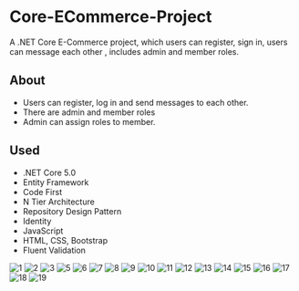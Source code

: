 # Core-ECommerce-Project
A .NET Core E-Commerce project, which users can register, sign in, users can message each other , includes admin and member roles.


## About
- Users can register, log in and send messages to each other.
- There are admin and member roles
- Admin can assign roles to member.

## Used

- .NET Core 5.0
- Entity Framework
- Code First
- N Tier Architecture
- Repository Design Pattern
- Identity
- JavaScript
- HTML, CSS, Bootstrap
- Fluent Validation


![1](https://user-images.githubusercontent.com/116946800/232212554-1be490a2-be56-476d-a562-b82c06cf1c1e.png)
![2](https://user-images.githubusercontent.com/116946800/232212581-ed56b5c9-8740-49d6-bed5-506aac9c1a29.png)
![3](https://user-images.githubusercontent.com/116946800/232212594-37a95c37-83db-429c-afab-22e3b550e535.png)
![5](https://user-images.githubusercontent.com/116946800/232212626-120a91b5-87be-45d4-8e5b-9ce3939900b2.png)
![6](https://user-images.githubusercontent.com/116946800/232212631-f2c47c3d-eb4f-454f-b02f-a729bb4c6231.png)
![7](https://user-images.githubusercontent.com/116946800/232212645-b1a838ab-ad75-421b-bffe-50ea27bffdc5.png)
![8](https://user-images.githubusercontent.com/116946800/232212651-a9767612-ae2a-473e-be55-01df2a21ad88.png)
![9](https://user-images.githubusercontent.com/116946800/232212660-51461c0d-c861-4ed2-b3d2-e39ef1d43e5d.png)
![10](https://user-images.githubusercontent.com/116946800/232212670-6719ecc8-27a6-4e94-bb93-d4333ca21404.png)
![11](https://user-images.githubusercontent.com/116946800/232212676-21c8d4dc-d7bc-466d-865c-6bae38e775f2.png)
![12](https://user-images.githubusercontent.com/116946800/232212681-6238494b-ada0-4f2e-a6fe-38faa7dd6b5f.png)
![13](https://user-images.githubusercontent.com/116946800/232212689-c4b8997b-30a0-4c64-b073-ae43983fea38.png)
![14](https://user-images.githubusercontent.com/116946800/232212694-0ef0fa82-3e62-4ca0-8568-bba71fd8d2bb.png)
![15](https://user-images.githubusercontent.com/116946800/232212700-fd36e99e-7356-4daf-8410-dd4443824013.png)
![16](https://user-images.githubusercontent.com/116946800/232212707-45dfe4b4-940e-41de-9144-999ee6612656.png)
![17](https://user-images.githubusercontent.com/116946800/232212727-cc3bfe2a-9246-4862-a53b-771eb8af7695.png)
![18](https://user-images.githubusercontent.com/116946800/232212737-26543a9e-43ef-4ee9-951b-2da75b4e8b0e.png)
![19](https://user-images.githubusercontent.com/116946800/232216425-65940979-565b-4c3b-bdf6-b6f53f532c93.png)


